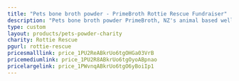 ```yaml
---
title: "Pets bone broth powder - PrimeBroth Rottie Rescue Fundraiser"
description: "Pets bone broth powder PrimeBroth, NZ's animal based wellness drink for pets"
type: custom
layout: products/pets-powder-charity
charity: Rottie Rescue
pgurl: rottie-rescue
pricesmalllink: price_1PU2ReABkrUo6tgOHGa03VrB
pricemediumlink: price_1PU2R8ABkrUo6tgOyoABpnao
pricelargelink: price_1PWvnqABkrUo6tgO6yBoiIp1
---
```



